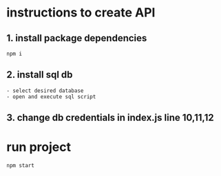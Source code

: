 # instructions to create API

## 1. install package dependencies

    npm i

## 2. install sql db

    - select desired database
    - open and execute sql script

## 3. change db credentials in index.js line 10,11,12

# run project

    npm start

